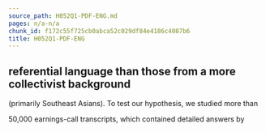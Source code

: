 ```yaml
---
source_path: H052Q1-PDF-ENG.md
pages: n/a-n/a
chunk_id: f172c55f725cb0abca52c029df84e4186c4087b6
title: H052Q1-PDF-ENG
---
```

## referential language than those from a more collectivist background

(primarily Southeast Asians). To test our hypothesis, we studied more than

50,000 earnings-call transcripts, which contained detailed answers by
